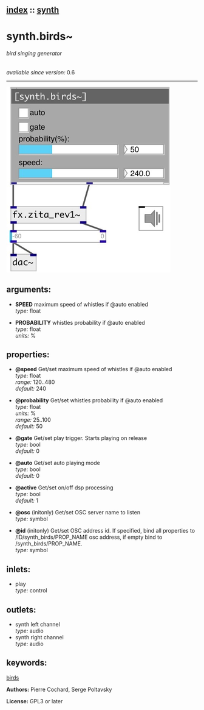 [index](index.html) :: [synth](category_synth.html)
---

# synth.birds~

###### bird singing generator

*available since version:* 0.6

---




[![example](../examples/img/synth.birds~.jpg)](../examples/pd/synth.birds~.pd)



## arguments:

* **SPEED**
maximum speed of whistles if @auto enabled<br>
_type:_ float<br>

* **PROBABILITY**
whistles probability if @auto enabled<br>
_type:_ float<br>
_units:_ %<br>





## properties:

* **@speed** 
Get/set maximum speed of whistles if @auto enabled<br>
_type:_ float<br>
_range:_ 120..480<br>
_default:_ 240<br>

* **@probability** 
Get/set whistles probability if @auto enabled<br>
_type:_ float<br>
_units:_ %<br>
_range:_ 25..100<br>
_default:_ 50<br>

* **@gate** 
Get/set play trigger. Starts playing on release<br>
_type:_ bool<br>
_default:_ 0<br>

* **@auto** 
Get/set auto playing mode<br>
_type:_ bool<br>
_default:_ 0<br>

* **@active** 
Get/set on/off dsp processing<br>
_type:_ bool<br>
_default:_ 1<br>

* **@osc** (initonly)
Get/set OSC server name to listen<br>
_type:_ symbol<br>

* **@id** (initonly)
Get/set OSC address id. If specified, bind all properties to /ID/synth_birds/PROP_NAME
osc address, if empty bind to /synth_birds/PROP_NAME.<br>
_type:_ symbol<br>



## inlets:

* play<br>
_type:_ control



## outlets:

* synth left channel<br>
_type:_ audio
* synth right channel<br>
_type:_ audio



## keywords:

[birds](keywords/birds.html)






**Authors:** Pierre Cochard, Serge Poltavsky




**License:** GPL3 or later





